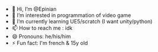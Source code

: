 - 👋 Hi, I’m @Epinian
- 👀 I’m interested in programmation of video game 
- 🌱 I’m currently learning UE5/scratch (I want unity/python)
- 📫 How to reach me : idk
- 😄 Pronouns: he/his/him
- ⚡ Fun fact: I'm french & 15y old

<!---
Epinian/Epinian is a ✨ special ✨ repository because its `README.md` (this file) appears on your GitHub profile.
You can click the Preview link to take a look at your changes.
--->
